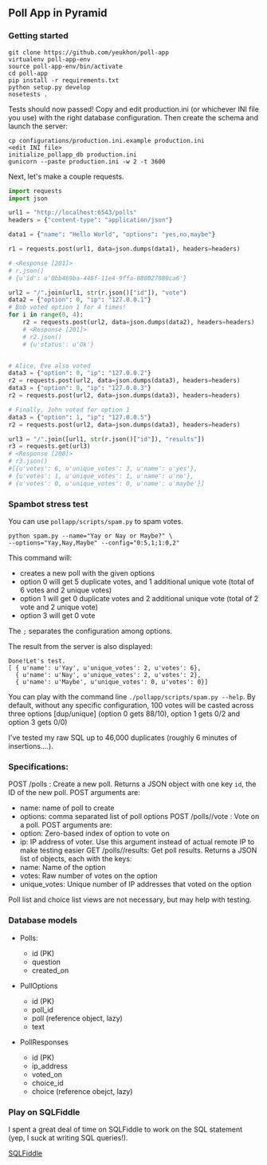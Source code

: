 ## Poll App in Pyramid

### Getting started

```
git clone https://github.com/yeukhon/poll-app
virtualenv poll-app-env
source poll-app-env/bin/activate
cd poll-app
pip install -r requirements.txt
python setup.py develop
nosetests .
```

Tests should now passed! Copy and edit production.ini (or whichever
INI file you use) with the right database configuration. Then
create the schema and launch the server:

```
cp configurations/production.ini.example production.ini
<edit INI file>
initialize_pollapp_db production.ini
gunicorn --paste production.ini -w 2 -t 3600
```

Next, let's make a couple requests.

```python
import requests
import json

url1 = "http://localhost:6543/polls"
headers = {"content-type": "application/json"}

data1 = {"name": "Hello World", "options": "yes,no,maybe"}

r1 = requests.post(url1, data=json.dumps(data1), headers=headers)

# <Response [201]>
# r.json()
# {u'id': u'0bb469ba-446f-11e4-9ffa-080027880ca6'}

url2 = "/".join(url1, str(r.json()["id"]), "vote")
data2 = {"option": 0, "ip": "127.0.0.1"}
# Bob voted option 1 for 4 times!
for i in range(0, 4):
    r2 = requests.post(url2, data=json.dumps(data2), headers=headers)
    # <Response [201]>
    # r2.json()
    # {u'status': u'Ok'}


# Alice, Eve also voted
data3 = {"option": 0, "ip": "127.0.0.2"}
r2 = requests.post(url2, data=json.dumps(data3), headers=headers)
data3 = {"option": 0, "ip": "127.0.0.3"}
r2 = requests.post(url2, data=json.dumps(data3), headers=headers)

# Finally, John voted for option 1
data3 = {"option": 1, "ip": "127.0.0.5"}
r2 = requests.post(url2, data=json.dumps(data3), headers=headers)

url3 = "/".join([url1, str(r.json()["id"]), "results"])
r3 = requests.get(url3)
# <Response [200]>
# r3.json()
#[{u'votes': 6, u'unique_votes': 3, u'name': u'yes'},
# {u'votes': 1, u'unique_votes': 1, u'name': u'no'},
# {u'votes': 0, u'unique_votes': 0, u'name': u'maybe'}]

```

### Spambot stress test

You can use ``pollapp/scripts/spam.py`` to spam votes.

```
python spam.py --name="Yay or Nay or Maybe?" \
--options="Yay,Nay,Maybe" --config="0:5,1;1:0,2"

```

This command will:

* creates a new poll with the given options
* option 0 will get 5 duplicate votes, and 1 additional unique vote
(total of 6 votes and 2 unique votes)
* option 1 will get 0 duplicate votes and 2 additional unique vote
(total of 2 vote and 2 unique vote)
* option 3 will get 0 vote

The ``;`` separates the configuration among options.

The result from the server is also displayed:

```
Done!Let's test.
[ { u'name': u'Yay', u'unique_votes': 2, u'votes': 6},
  { u'name': u'Nay', u'unique_votes': 2, u'votes': 2},
  { u'name': u'Maybe', u'unique_votes': 0, u'votes': 0}]
```

You can play with the command line ``./pollapp/scripts/spam.py --help``.
By default, without any specific configuration, 100 votes will
be casted across three options [dup/unique] (option 0 gets 88/10),
option 1 gets 0/2 and option 3 gets 0/0)

I've tested my raw SQL up to 46,000 duplicates (roughly 6 minutes
of insertions....).

### Specifications:

POST /polls : Create a new poll. Returns a JSON object with one key `id`, the ID of the new poll. POST arguments are:
* name: name of poll to create
* options: comma separated list of poll options
  POST /polls/<id>/vote : Vote on a poll. POST arguments are:
* option: Zero-based index of option to vote on
* ip: IP address of voter. Use this argument instead of actual remote IP to make testing easier
GET /polls/<id>/results: Get poll results. Returns a JSON list of objects, each with the keys:
* name: Name of the option
* votes: Raw number of votes on the option
* unique_votes: Unique number of IP addresses that voted on the option

Poll list and choice list views are not necessary, but may help with testing.


### Database models

* Polls:

    * id (PK)
    * question
    * created_on

* PullOptions

    * id (PK)
    * poll_id
    * poll (reference object, lazy)
    * text

* PollResponses

    * id (PK)
    * ip_address
    * voted_on
    * choice_id
    * choice (reference obejct, lazy)

### Play on SQLFiddle

I spent a great deal of time on SQLFiddle to work on
the SQL statement (yep, I suck at writing SQL queries!).

[SQLFiddle](http://sqlfiddle.com/#!15/ec5c9/41/0)
